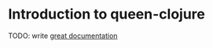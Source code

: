 # Introduction to queen-clojure

TODO: write [great documentation](http://jacobian.org/writing/what-to-write/)
